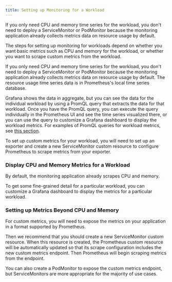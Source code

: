 ```yaml
---
title: Setting up Monitoring for a Workload
---
```


<head>
  <link rel="canonical" href="https://ranchermanager.docs.rancher.com/how-to-guides/advanced-user-guides/monitoring-alerting-guides/set-up-monitoring-for-workloads"/>
</head>

If you only need CPU and memory time series for the workload, you don't need to deploy a ServiceMonitor or PodMonitor because the monitoring application already collects metrics data on resource usage by default.

The steps for setting up monitoring for workloads depend on whether you want basic metrics such as CPU and memory for the workload, or whether you want to scrape custom metrics from the workload.

If you only need CPU and memory time series for the workload, you don't need to deploy a ServiceMonitor or PodMonitor because the monitoring application already collects metrics data on resource usage by default. The resource usage time series data is in Prometheus's local time series database.

Grafana shows the data in aggregate, but you can see the data for the individual workload by using a PromQL query that extracts the data for that workload. Once you have the PromQL query, you can execute the query individually in the Prometheus UI and see the time series visualized there, or you can use the query to customize a Grafana dashboard to display the workload metrics. For examples of PromQL queries for workload metrics, see [this section](../../../integrations-in-rancher/monitoring-and-alerting/promql-expressions.md#workload-metrics).

To set up custom metrics for your workload, you will need to set up an exporter and create a new ServiceMonitor custom resource to configure Prometheus to scrape metrics from your exporter.

### Display CPU and Memory Metrics for a Workload

By default, the monitoring application already scrapes CPU and memory.

To get some fine-grained detail for a particular workload, you can customize a Grafana dashboard to display the metrics for a particular workload.

### Setting up Metrics Beyond CPU and Memory

For custom metrics, you will need to expose the metrics on your application in a format supported by Prometheus.

Then we recommend that you should create a new ServiceMonitor custom resource. When this resource is created, the Prometheus custom resource will be automatically updated so that its scrape configuration includes the new custom metrics endpoint. Then Prometheus will begin scraping metrics from the endpoint.

You can also create a PodMonitor to expose the custom metrics endpoint, but ServiceMonitors are more appropriate for the majority of use cases.
